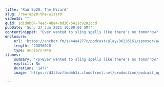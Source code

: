 ```yaml
---
title: 'RaW Ep28: The Wizard'
slug: /raw-ep28-the-wizard
videoId: ""
guid: 1d1d0b07-7eec-4be4-bd26-5411c9282ccd
pubDate: 'Sun, 27 Jun 2021 10:00:00 GMT'
contentSnippet: "Ever wanted to sling spells like there's no tomorrow? Conjurer illusions, raise the dead and throw lightning? The boy have we got a class for you!\nSupport us at:\nhttps://www.patreon.com/RulesAsWritten\nhttps://anchor.fm/rules-as-written\nContact us at:\nToby@rulesaswrittenshow.com\nCheck us out at:\nhttps://rulesaswrittenshow.com/\nhttps://www.youtube.com/channel/UCpqh72Jl2K09HvKBiqMixAA\nhttps://anchor.fm/app\n\n--- \n\nSend in a voice message: https://anchor.fm/rules-as-written/message\nSupport this podcast: https://anchor.fm/rules-as-written/support"
enclosure:
    url: 'https://anchor.fm/s/44a4277c/podcast/play/36226161/sponsor/a4d2m75/https%3A%2F%2Fd3ctxlq1ktw2nl.cloudfront.net%2Fstaging%2F2021-08-02%2Fd19253a3d62d7f1a5f5df38a0e87c76f.m4a'
    length: '23896020'
    type: audio/x-m4a
itunes:
    summary: "<p>Ever wanted to sling spells like there's no tomorrow? Conjurer illusions, raise the dead and throw lightning? The boy have we got a class for you!</p>\n<p>Support us at:</p>\n<p>https://www.patreon.com/RulesAsWritten</p>\n<p>https://anchor.fm/rules-as-written</p>\n<p>Contact us at:</p>\n<p>Toby@rulesaswrittenshow.com</p>\n<p>Check us out at:</p>\n<p>https://rulesaswrittenshow.com/</p>\n<p>https://www.youtube.com/channel/UCpqh72Jl2K09HvKBiqMixAA</p>\n\n--- \n\nThis episode is sponsored by \n· Anchor: The easiest way to make a podcast.  <a href=\"https://anchor.fm/app\">https://anchor.fm/app</a>\n\n--- \n\nSend in a voice message: https://anchor.fm/rules-as-written/message\nSupport this podcast: <a href=\"https://anchor.fm/rules-as-written/support\" rel=\"payment\">https://anchor.fm/rules-as-written/support</a>"
    explicit: No
    duration: '1477'
    image: 'https://d3t3ozftmdmh3i.cloudfront.net/production/podcast_uploaded_nologo/11416087/11416087-1608268890882-d52edffa36ed2.jpg'

---
```

